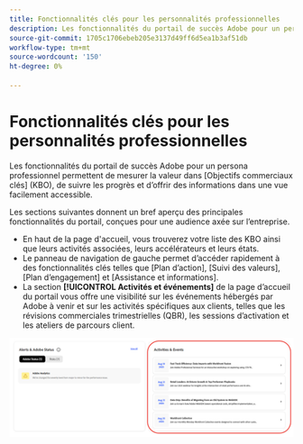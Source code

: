 ```yaml
---
title: Fonctionnalités clés pour les personnalités professionnelles
description: Les fonctionnalités du portail de succès Adobe pour un persona professionnel permettent de mesurer la valeur des objectifs commerciaux clés, de suivre les progrès et d’offrir des informations dans une vue facilement accessible.
source-git-commit: 1705c1706ebeb205e3137d49ff6d5ea1b3af51db
workflow-type: tm+mt
source-wordcount: '150'
ht-degree: 0%

---
```



# Fonctionnalités clés pour les personnalités professionnelles

Les fonctionnalités du portail de succès Adobe pour un persona professionnel permettent de mesurer la valeur dans [Objectifs commerciaux clés] (KBO), de suivre les progrès et d’offrir des informations dans une vue facilement accessible.

Les sections suivantes donnent un bref aperçu des principales fonctionnalités du portail, conçues pour une audience axée sur l’entreprise.

* En haut de la page d&#39;accueil, vous trouverez votre liste des KBO ainsi que leurs activités associées, leurs accélérateurs et leurs états.
* Le panneau de navigation de gauche permet d’accéder rapidement à des fonctionnalités clés telles que [Plan d’action], [Suivi des valeurs], [Plan d’engagement] et [Assistance et informations].
* La section **[!UICONTROL Activités et événements]** de la page d’accueil du portail vous offre une visibilité sur les événements hébergés par Adobe à venir et sur les activités spécifiques aux clients, telles que les révisions commerciales trimestrielles (QBR), les sessions d’activation et les ateliers de parcours client.

![activités-événements](/help/adobe-success-portal/assets/activities-and-events.png)
